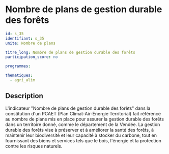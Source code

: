 # Nombre de plans de gestion durable des forêts


```yaml
id: s_35
identifiant: s_35
unite: Nombre de plans

titre_long: Nombre de plans de gestion durable des forêts
participation_score: no

programmes:

thematiques:
  - agri_alim
```
## Description
L'indicateur "Nombre de plans de gestion durable des forêts" dans la constitution d'un PCAET (Plan Climat-Air-Énergie Territorial) fait référence au nombre de plans mis en place pour assurer la gestion durable des forêts dans un territoire donné, comme le département de la Vendée. La gestion durable des forêts vise à préserver et à améliorer la santé des forêts, à maintenir leur biodiversité et leur capacité à stocker du carbone, tout en fournissant des biens et services tels que le bois, l'énergie et la protection contre les risques naturels.
